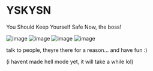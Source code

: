 # YSKYSN
You Should Keep Yourself Safe Now, the boss!

![image](https://github.com/Muffinlavania/YSKYSN/assets/93288617/a2b5bd45-d487-4493-88bb-e790c0347e39)
![image](https://github.com/Muffinlavania/YSKYSN/assets/93288617/ba753cbc-c898-449a-83d0-22b2c9f5c82c)
![image](https://github.com/Muffinlavania/YSKYSN/assets/93288617/a26bf6e3-d251-444a-a80a-ca5c4d2012ee)
![image](https://github.com/Muffinlavania/YSKYSN/assets/93288617/88942067-317d-4443-89d2-fe2a9426b7dd)

talk to people, theyre there for a reason...
and have fun :)


(i havent made hell mode yet, it will take a while lol)
